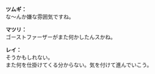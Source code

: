 # 

  
**ツムギ：**  
な～んか嫌な雰囲気ですね。  
  
**マツリ：**  
ゴーストファーザーがまた何かしたんスかね。  
  
**レイ：**  
そうかもしれない。  
また何を仕掛けてくる分からない。気を付けて進んでいこう。  
